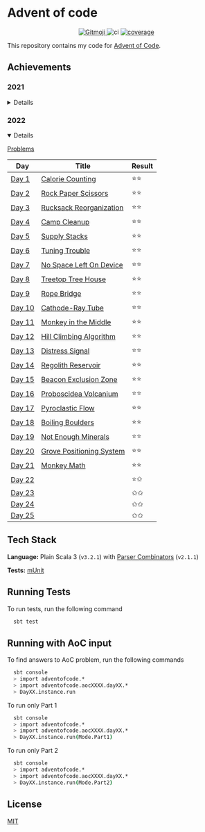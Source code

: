 # Advent of code

<p align="center">
	<a href="https://gitmoji.dev">
		<img src="https://img.shields.io/badge/gitmoji-%20😜%20😍-FFDD67.svg?style=flat-square"
			 alt="Gitmoji">
	</a>
    <img src="https://github.com/rlemaitre-ledger/advent-of-code-2022/actions/workflows/ci.yml/badge.svg" alt="ci">
    <a href="https://codecov.io/gh/rlemaitre-ledger/advent-of-code-2022">
        <img src="https://codecov.io/gh/rlemaitre-ledger/advent-of-code-2022/branch/main/graph/badge.svg?token=5XW9EJ5SBD" alt="coverage"/>
    </a>
</p>

This repository contains my code for [Advent of Code](https://adventofcode.com/).

## Achievements

### 2021

<details>
    <summary>Details</summary>

[Problems](https://adventofcode.com/2021)

| Day                                                             | Title                                                           | Result |
|-----------------------------------------------------------------|-----------------------------------------------------------------|--------|
| [Day 1 ](src/main/scala/adventofcode/aoc2021/day01/Day01.scala) | [Sonar Sweep](https://adventofcode.com/2021/day/1)              | ⭐️⭐️   |
| [Day 2 ](src/main/scala/adventofcode/aoc2021/day02/Day02.scala) | [Dive!](https://adventofcode.com/2021/day/2)                    | ⭐️⭐️   |
| [Day 3 ](src/main/scala/adventofcode/aoc2021/day03/Day03.scala) | [Binary Diagnostic](https://adventofcode.com/2021/day/3)        | ⭐️⭐️   |
| [Day 4 ](src/main/scala/adventofcode/aoc2021/day04/Day04.scala) | [Giant Squid](https://adventofcode.com/2021/day/4)              | ⭐️⭐️   |
| [Day 5 ](src/main/scala/adventofcode/aoc2021/day05/Day05.scala) | [Hydrothermal Venture](https://adventofcode.com/2021/day/5)     | ✩✩     |
| [Day 6 ](src/main/scala/adventofcode/aoc2021/day06/Day06.scala) | [Lanternfish](https://adventofcode.com/2021/day/6)              | ✩✩     |
| [Day 7 ](src/main/scala/adventofcode/aoc2021/day07/Day07.scala) | [The Treachery of Whales](https://adventofcode.com/2021/day/7)  | ✩✩     |
| [Day 8 ](src/main/scala/adventofcode/aoc2021/day08/Day08.scala) | [Seven Segment Search](https://adventofcode.com/2021/day/8)     | ✩✩     |
| [Day 9 ](src/main/scala/adventofcode/aoc2021/day09/Day09.scala) | [Smoke Basin](https://adventofcode.com/2021/day/9)              | ✩✩     |
| [Day 10](src/main/scala/adventofcode/aoc2021/day10/Day10.scala) | [Syntax Scoring](https://adventofcode.com/2021/day/10)          | ✩✩     |
| [Day 11](src/main/scala/adventofcode/aoc2021/day11/Day11.scala) | [Dumbo Octopus](https://adventofcode.com/2021/day/11)           | ✩✩     |
| [Day 12](src/main/scala/adventofcode/aoc2021/day12/Day12.scala) | [Passage Pathing](https://adventofcode.com/2021/day/12)         | ✩✩     |
| [Day 13](src/main/scala/adventofcode/aoc2021/day13/Day13.scala) | [Transparent Origami](https://adventofcode.com/2021/day/13)     | ✩✩     |
| [Day 14](src/main/scala/adventofcode/aoc2021/day14/Day14.scala) | [Extended Polymerization](https://adventofcode.com/2021/day/14) | ✩✩     |
| [Day 15](src/main/scala/adventofcode/aoc2021/day15/Day15.scala) | [Chiton](https://adventofcode.com/2021/day/15)                  | ✩✩     |
| [Day 16](src/main/scala/adventofcode/aoc2021/day16/Day16.scala) | [Packet Decoder](https://adventofcode.com/2021/day/16)          | ✩✩     |
| [Day 17](src/main/scala/adventofcode/aoc2021/day17/Day17.scala) | [Trick Shot](https://adventofcode.com/2021/day/17)              | ✩✩     |
| [Day 18](src/main/scala/adventofcode/aoc2021/day18/Day18.scala) | [Snailfish](https://adventofcode.com/2021/day/18)               | ✩✩     |
| [Day 19](src/main/scala/adventofcode/aoc2021/day19/Day19.scala) | [Beacon Scanner](https://adventofcode.com/2021/day/19)          | ✩✩     |
| [Day 20](src/main/scala/adventofcode/aoc2021/day20/Day20.scala) | [Trench Map](https://adventofcode.com/2021/day/20)              | ✩✩     |
| [Day 21](src/main/scala/adventofcode/aoc2021/day21/Day21.scala) | [Dirac Dice](https://adventofcode.com/2021/day/21)              | ✩✩     |
| [Day 22](src/main/scala/adventofcode/aoc2021/day22/Day22.scala) | [Reactor Reboot](https://adventofcode.com/2021/day/22)          | ✩✩     |
| [Day 23](src/main/scala/adventofcode/aoc2021/day23/Day23.scala) | [Amphipod](https://adventofcode.com/2021/day/23)                | ✩✩     |
| [Day 24](src/main/scala/adventofcode/aoc2021/day24/Day24.scala) | [Arithmetic Logic Unit](https://adventofcode.com/2021/day/24)   | ✩✩     |
| [Day 25](src/main/scala/adventofcode/aoc2021/day25/Day25.scala) | [Sea Cucumber](https://adventofcode.com/2021/day/25)            | ✩✩     |

</details>

### 2022

<details open="open">
    <summary>Details</summary>

[Problems](https://adventofcode.com/2022)

| Day                                                             | Title                                                            | Result |
|-----------------------------------------------------------------|------------------------------------------------------------------|--------|
| [Day 1 ](src/main/scala/adventofcode/aoc2022/day01/Day01.scala) | [ Calorie Counting](https://adventofcode.com/2022/day/1)         | ⭐️⭐️   |
| [Day 2 ](src/main/scala/adventofcode/aoc2022/day02/Day02.scala) | [Rock Paper Scissors](https://adventofcode.com/2022/day/2)       | ⭐️⭐️   |
| [Day 3 ](src/main/scala/adventofcode/aoc2022/day03/Day03.scala) | [Rucksack Reorganization](https://adventofcode.com/2022/day/3)   | ⭐️⭐️   |
| [Day 4 ](src/main/scala/adventofcode/aoc2022/day04/Day04.scala) | [Camp Cleanup](https://adventofcode.com/2022/day/4)              | ⭐️⭐️   |
| [Day 5 ](src/main/scala/adventofcode/aoc2022/day05/Day05.scala) | [Supply Stacks](https://adventofcode.com/2022/day/5)             | ⭐️⭐️   |
| [Day 6 ](src/main/scala/adventofcode/aoc2022/day06/Day06.scala) | [Tuning Trouble](https://adventofcode.com/2022/day/6)            | ⭐️⭐️   |
| [Day 7 ](src/main/scala/adventofcode/aoc2022/day07/Day07.scala) | [No Space Left On Device](https://adventofcode.com/2022/day/7)   | ⭐️⭐️   |
| [Day 8 ](src/main/scala/adventofcode/aoc2022/day08/Day08.scala) | [Treetop Tree House](https://adventofcode.com/2022/day/8)        | ⭐️⭐️   |
| [Day 9 ](src/main/scala/adventofcode/aoc2022/day09/Day09.scala) | [Rope Bridge](https://adventofcode.com/2022/day/9)               | ⭐️⭐️   |
| [Day 10](src/main/scala/adventofcode/aoc2022/day10/Day10.scala) | [Cathode-Ray Tube](https://adventofcode.com/2022/day/10)         | ⭐️⭐️   |
| [Day 11](src/main/scala/adventofcode/aoc2022/day11/Day11.scala) | [Monkey in the Middle](https://adventofcode.com/2022/day/11)     | ⭐️⭐️   |
| [Day 12](src/main/scala/adventofcode/aoc2022/day12/Day12.scala) | [Hill Climbing Algorithm](https://adventofcode.com/2022/day/12)  | ⭐️⭐️   |
| [Day 13](src/main/scala/adventofcode/aoc2022/day13/Day13.scala) | [Distress Signal](https://adventofcode.com/2022/day/13)          | ⭐️⭐️   |
| [Day 14](src/main/scala/adventofcode/aoc2022/day14/Day14.scala) | [Regolith Reservoir](https://adventofcode.com/2022/day/14)       | ⭐️⭐️   |
| [Day 15](src/main/scala/adventofcode/aoc2022/day15/Day15.scala) | [Beacon Exclusion Zone](https://adventofcode.com/2022/day/15)    | ⭐️⭐️   |
| [Day 16](src/main/scala/adventofcode/aoc2022/day16/Day16.scala) | [Proboscidea Volcanium](https://adventofcode.com/2022/day/16)    | ⭐️⭐️   |
| [Day 17](src/main/scala/adventofcode/aoc2022/day17/Day17.scala) | [Pyroclastic Flow](https://adventofcode.com/2022/day/17)         | ⭐️⭐️   |
| [Day 18](src/main/scala/adventofcode/aoc2022/day18/Day18.scala) | [Boiling Boulders](https://adventofcode.com/2022/day/18)         | ⭐️⭐️   |
| [Day 19](src/main/scala/adventofcode/aoc2022/day19/Day19.scala) | [Not Enough Minerals](https://adventofcode.com/2022/day/19)      | ⭐️⭐️   |
| [Day 20](src/main/scala/adventofcode/aoc2022/day20/Day20.scala) | [Grove Positioning System](https://adventofcode.com/2022/day/20) | ⭐️⭐️   |
| [Day 21](src/main/scala/adventofcode/aoc2022/day21/Day21.scala) | [Monkey Math](https://adventofcode.com/2022/day/21)              | ⭐️⭐️   |
| [Day 22](src/main/scala/adventofcode/aoc2022/day22/Day22.scala) | [](https://adventofcode.com/2022/day/22)                         | ⭐️✩    |
| [Day 23](src/main/scala/adventofcode/aoc2022/day23/Day23.scala) | [](https://adventofcode.com/2022/day/23)                         | ✩✩     |
| [Day 24](src/main/scala/adventofcode/aoc2022/day24/Day24.scala) | [](https://adventofcode.com/2022/day/24)                         | ✩✩     |
| [Day 25](src/main/scala/adventofcode/aoc2022/day25/Day25.scala) | [](https://adventofcode.com/2022/day/25)                         | ✩✩     |

</details>

## Tech Stack

**Language:** Plain Scala 3 (`v3.2.1`) with [Parser Combinators](https://github.com/scala/scala-parser-combinators) (`v2.1.1`)

**Tests:** [mUnit](https://scalameta.org/munit/)

## Running Tests

To run tests, run the following command

```bash
  sbt test
```

## Running with AoC input

To find answers to AoC problem, run the following commands

```bash
  sbt console
  > import adventofcode.*
  > import adventofcode.aocXXXX.dayXX.*
  > DayXX.instance.run
```

To run only Part 1

```bash
  sbt console
  > import adventofcode.*
  > import adventofcode.aocXXXX.dayXX.*
  > DayXX.instance.run(Mode.Part1)
```

To run only Part 2

```bash
  sbt console
  > import adventofcode.*
  > import adventofcode.aocXXXX.dayXX.*
  > DayXX.instance.run(Mode.Part2)
```

## License

[MIT](https://choosealicense.com/licenses/mit/)
